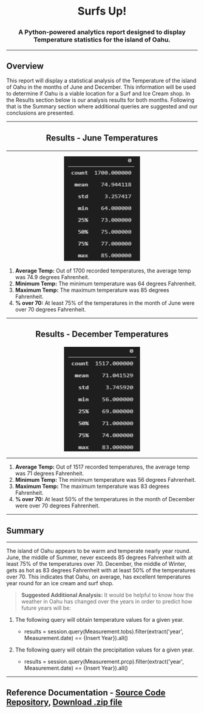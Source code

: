 # **<p align="center">Surfs Up!</p>**

### **<p align="center">A Python-powered analytics report designed to display Temperature statistics for the island of Oahu.</p>**

---
## Overview
This report will display a statistical analysis of the Temperature of the island of Oahu in the months of June and December. This information will be used to determine if Oahu is a viable location for a Surf and Ice Cream shop. In the Results section below is our analysis results for both months. Following that is the Summary section where additional queries are suggested and our conclusions are presented.

---
## **<p align="center">Results - June Temperatures</p>**
---

<p align="center">
   <img width="200" height="275" src="https://github.com/Jamesrx33/Surfs-Up/blob/main/Resources/June_Statistics.png?raw=true">
</p>

1. **Average Temp:** Out of 1700 recorded temperatures, the average temp was 74.9 degrees Fahrenheit.
2. **Minimum Temp:** The minimum temperature was 64 degrees Fahrenheit.
3. **Maximum Temp:** The maximum temperature was 85 degrees Fahrenheit.
4. **% over 70:** At least 75% of the temperatures in the month of June were over 70 degrees Fahrenheit.
 
---
## **<p align="center">Results - December Temperatures</p>**

<p align="center">
   <img width="200" height="275" src="https://github.com/Jamesrx33/Surfs-Up/blob/main/Resources/December_Statistics.png?raw=true">
</p>

---

1. **Average Temp:** Out of 1517 recorded temperatures, the average temp was 71 degrees Fahrenheit.
2. **Minimum Temp:** The minimum temperature was 56 degrees Fahrenheit.
3. **Maximum Temp:** The maximum temperature was 83 degrees Fahrenheit.
4. **% over 70:** At least 50% of the temperatures in the month of December were over 70 degrees Fahrenheit.

---
## Summary
---

The island of Oahu appears to be warm and temperate nearly year round. June, the middle of Summer, never exceeds 85 degrees Fahrenheit with at least 75% of the temperatures over 70. December, the middle of Winter, gets as hot as 83 degrees Fahrenheit with at least 50% of the temperatures over 70. This indicates that Oahu, on average, has excellent temperatures year round for an ice cream and surf shop.

> **Suggested Additional Analysis:** It would be helpful to know how the weather in Oahu has changed over the years in order to predict how future years will be:

1. The following query will obtain temperature values for a given year.

    * results = session.query(Measurement.tobs).filter(extract('year', Measurement.date) == {Insert Year}).all()

2. The following query will obtain the precipitation values for a given year.

    * results = session.query(Measurement.prcp).filter(extract('year', Measurement.date) == {Insert Year}).all()


---

## Reference Documentation - [Source Code Repository](https://github.com/Jamesrx33/Surfs-Up), [Download .zip file](https://github.com/Jamesrx33/Surfs-Up/archive/refs/heads/main.zip)
